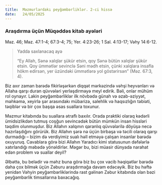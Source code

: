 ```yaml
---
title:  Məzmurlardakı peyğəmbərliklər. 2-ci hissə
date:   24/05/2025
---
```


### Araşdırma üçün Müqəddəs kitab ayələri

Məz. 46; Məz. 47:1-4; 67:3-4; 75; Yer. 4:23-26; 1 Sal. 4:13-17; Vəhy 14:6-12.

> <p>Yadda saxlanacaq ayə</p>
> “Ey Allah, Sənə xalqlar şükür etsin, qoy Sənə bütün xalqlar şükür etsin. Qoy ümmətlər sevinclə Səni mədh etsin, çünki xalqlara insafla hökm edirsən, yer üzündəki ümmətlərə yol göstərirsən” (Məz. 67:3, 4).

Biz axır zaman barədə fikirləşərkən diqqət mərkəzində vəhşi heyvanları və Allaha qarşı duran qüvvələri yerləşdirməyə meyl edirik. Bəli, onlar mühüm rol oynayır. Lakin peyğəmbərliklər ilk növbədə günah və əzab-əziyyət, məhkəmə, xeyirlə şər arasındakı mübarizə, salehlik və haqsızlığın təbiəti, təqiblər və bir çox başqa əsas suallara toxunur.

Məzmur kitabında bu suallara ətraflı baxılır. Orada praktiki olaraq kədərli ümidsizlikdən tutmuş coşğun sevincədək bütün mümkün insan hissləri təqdim olunmuşdur. Biz Allahın xalqının qaranlıq qüvvələrilə döyüşə necə hazırlaşdığını görürük. Biz Allahın şərə nə üçün birbaşa və təcili olaraq qarşı durmadığı – bizim də verdiyimiz sualı həll etməyə çalışan insanlar barədə oxuyuruq. Cavablara görə bizi Allahın Yaradıcı kimi statusunun dəfələrlə xatırlandığı məbədə yönəldirlər. Məgər bu, bizi müasir dünyada narahat edən problem və suallar deyil?

Əlbəttə, bu belədir və məhz buna görə biz bu çox vacib həqiqətlər barədə daha çox bilmək üçün Zəburu araşdırmağa davam edəcəyik. Biz bu həftə yenidən Vəhyin peyğəmbərliklərində rast gəlinən Zəbur kitabında olan bəzi peyğəmbərlik timsallarına baxacağıq.